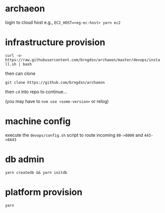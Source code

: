 # archaeon

login to cloud host e.g., `EC2_HOST=<eg-ec-host> yarn ec2`

# infrastructure provision

```curl -o- https://raw.githubusercontent.com/brngdsn/archaeon/master/devops/install.sh | bash```

then can clone

```git clone https://github.com/brngdsn/archaeon```

then `cd` into repo to continue...

(you may have to `nvm use <some-version>` or relog)

# machine config

execute the `devops/config.sh` script to route incoming `80->8000` and `443->8443`

# db admin

```yarn createdb && yarn initdb```

# platform provision

```yarn```